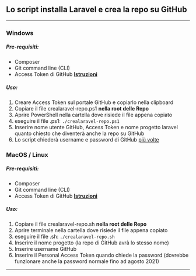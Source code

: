 <h2>Lo script installa Laravel e crea la repo su GitHub</h3>
<hr>
<h3>Windows</h3>
<h5>Pre-requisiti:</h5>
<ul>
    <li>Composer</li>
    <li>Git command line (CLI)</li>
    <li>Access Token di GitHub <a style="font-weight: bold; text-decoration: underline" href="https://docs.github.com/en/github/authenticating-to-github/creating-a-personal-access-token">Istruzioni</a> </li>
</ul>
<h5>Uso:</h5>
<ol>
<li>Creare Access Token sul portale GitHub e copiarlo nella clipboard</li>
<li>Copiare il file crealaravel-repo.ps1 <strong>nella root delle Repo</strong></li>
<li>Aprire PowerShell nella cartella dove risiede il file appena copiato</li>
<li>eseguire il file .ps1: <code>./crealaravel-repo.ps1</code> </li>
<li>Inserire nome utente GitHub, Access Token e nome progetto laravel quanto chiesto che diventerà anche la repo su GitHub</li>
<li>Lo script chiederà username e password di GitHub <span style="text-decoration: underline">più volte</span> </li>
</ol>
<h3>MacOS / Linux</h3>
<h5>Pre-requisiti:</h5>
<ul>
    <li>Composer</li>
    <li>Git command line (CLI)</li>
<li>Access Token di GitHub <a style="font-weight: bold; text-decoration: underline" href="https://docs.github.com/en/github/authenticating-to-github/creating-a-personal-access-token">Istruzioni</a> </li>
</ul>
<h5>Uso:</h5>
<ol>
<li>Copiare il file crealaravel-repo.sh <strong>nella root delle Repo</strong></li>
<li>Aprire terminale nella cartella dove risiede il file appena copiato</li>
<li>eseguire il file .sh: <code>./crealaravel-repo.sh</code> </li>
<li>Inserire il nome progetto (la repo di GitHub avrà lo stesso nome)</li>
<li>Inserire username GitHub</li>
<li>Inserire il Personal Access Token quando chiede la password (dovrebbe funzionare anche la password normale fino ad agosto 2021)</li>
</ol>

<hr>




